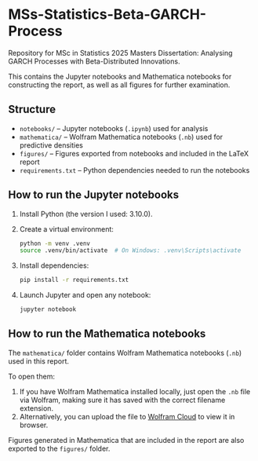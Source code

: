 # MSs-Statistics-Beta-GARCH-Process
Repository for MSc in Statistics 2025 Masters Dissertation: Analysing GARCH Processes with Beta-Distributed Innovations.

This contains the Jupyter notebooks and Mathematica notebooks for constructing the report, as well as all figures for further examination.

## Structure
- `notebooks/` – Jupyter notebooks (`.ipynb`) used for analysis
- `mathematica/` – Wolfram Mathematica notebooks (`.nb`) used for predictive densities
- `figures/` – Figures exported from notebooks and included in the LaTeX report
- `requirements.txt` – Python dependencies needed to run the notebooks

## How to run the Jupyter notebooks
1. Install Python (the version I used: 3.10.0).

2. Create a virtual environment:

   ```bash
   python -m venv .venv
   source .venv/bin/activate  # On Windows: .venv\Scripts\activate
   ```

3. Install dependencies:

   ```bash
   pip install -r requirements.txt
   ```

4. Launch Jupyter and open any notebook:

   ```bash
   jupyter notebook
   ```
   
## How to run the Mathematica notebooks

The `mathematica/` folder contains Wolfram Mathematica notebooks (`.nb`) used in this report.  

To open them:

1. If you have Wolfram Mathematica installed locally, just open the `.nb` file via Wolfram, making sure it has saved with the correct filename extension.  
2. Alternatively, you can upload the file to [Wolfram Cloud](https://www.wolframcloud.com/) to view it in browser.

Figures generated in Mathematica that are included in the report are also exported to the `figures/` folder.




